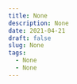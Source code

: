 ```yaml
---
title: None
description: None
date: 2021-04-21
draft: false
slug: None
tags:
  - None
  - None
---
```


